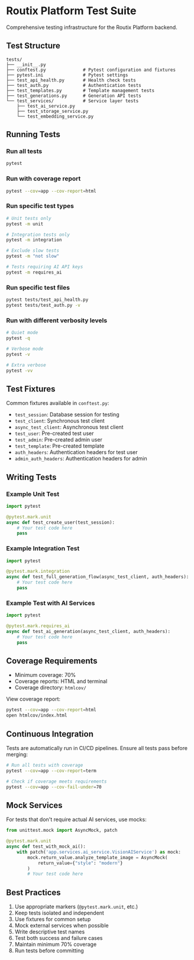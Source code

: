 # Routix Platform Test Suite

Comprehensive testing infrastructure for the Routix Platform backend.

## Test Structure

```
tests/
├── __init__.py
├── conftest.py              # Pytest configuration and fixtures
├── pytest.ini               # Pytest settings
├── test_api_health.py       # Health check tests
├── test_auth.py             # Authentication tests
├── test_templates.py        # Template management tests
├── test_generations.py      # Generation API tests
└── test_services/           # Service layer tests
    ├── test_ai_service.py
    ├── test_storage_service.py
    └── test_embedding_service.py
```

## Running Tests

### Run all tests
```bash
pytest
```

### Run with coverage report
```bash
pytest --cov=app --cov-report=html
```

### Run specific test types
```bash
# Unit tests only
pytest -m unit

# Integration tests only
pytest -m integration

# Exclude slow tests
pytest -m "not slow"

# Tests requiring AI API keys
pytest -m requires_ai
```

### Run specific test files
```bash
pytest tests/test_api_health.py
pytest tests/test_auth.py -v
```

### Run with different verbosity levels
```bash
# Quiet mode
pytest -q

# Verbose mode
pytest -v

# Extra verbose
pytest -vv
```

## Test Fixtures

Common fixtures available in `conftest.py`:

- `test_session`: Database session for testing
- `test_client`: Synchronous test client
- `async_test_client`: Asynchronous test client
- `test_user`: Pre-created test user
- `test_admin`: Pre-created admin user
- `test_template`: Pre-created template
- `auth_headers`: Authentication headers for test user
- `admin_auth_headers`: Authentication headers for admin

## Writing Tests

### Example Unit Test
```python
import pytest

@pytest.mark.unit
async def test_create_user(test_session):
    # Your test code here
    pass
```

### Example Integration Test
```python
import pytest

@pytest.mark.integration
async def test_full_generation_flow(async_test_client, auth_headers):
    # Your test code here
    pass
```

### Example Test with AI Services
```python
import pytest

@pytest.mark.requires_ai
async def test_ai_generation(async_test_client, auth_headers):
    # Your test code here
    pass
```

## Coverage Requirements

- Minimum coverage: 70%
- Coverage reports: HTML and terminal
- Coverage directory: `htmlcov/`

View coverage report:
```bash
pytest --cov=app --cov-report=html
open htmlcov/index.html
```

## Continuous Integration

Tests are automatically run in CI/CD pipelines. Ensure all tests pass before merging:

```bash
# Run all tests with coverage
pytest --cov=app --cov-report=term

# Check if coverage meets requirements
pytest --cov=app --cov-fail-under=70
```

## Mock Services

For tests that don't require actual AI services, use mocks:

```python
from unittest.mock import AsyncMock, patch

@pytest.mark.unit
async def test_with_mock_ai():
    with patch('app.services.ai_service.VisionAIService') as mock:
        mock.return_value.analyze_template_image = AsyncMock(
            return_value={"style": "modern"}
        )
        # Your test code here
```

## Best Practices

1. Use appropriate markers (`@pytest.mark.unit`, etc.)
2. Keep tests isolated and independent
3. Use fixtures for common setup
4. Mock external services when possible
5. Write descriptive test names
6. Test both success and failure cases
7. Maintain minimum 70% coverage
8. Run tests before committing
